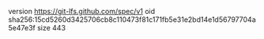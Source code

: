 version https://git-lfs.github.com/spec/v1
oid sha256:15cd5260d3425706cb8c110473f81c171fb5e31e2bd14e1d56797704a5e47e3f
size 443

